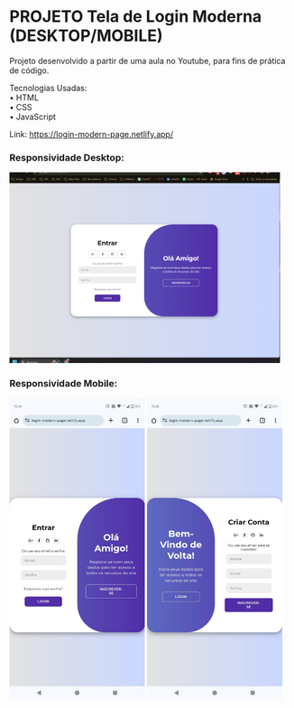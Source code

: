 # PROJETO Tela de Login Moderna (DESKTOP/MOBILE)

Projeto desenvolvido a partir de uma aula no Youtube, para fins de prática de código.

Tecnologias Usadas: <br>
• HTML <br>
• CSS <br>
• JavaScript

Link: https://login-modern-page.netlify.app/

### Responsividade Desktop:
<img src="/images/responsividade/desktop.png" width="480px">

### Responsividade Mobile:
<img src="/images/responsividade/sign-in.jpg" width="240px">
<img src="/images/responsividade/sign-up.jpg" width="240px">